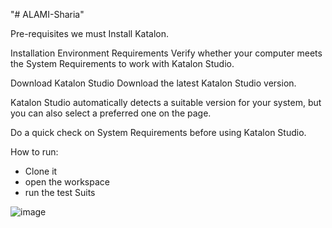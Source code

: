 "# ALAMI-Sharia" 

Pre-requisites
we must Install Katalon.

Installation
Environment Requirements
Verify whether your computer meets the System Requirements to work with Katalon Studio.

Download Katalon Studio
Download the latest Katalon Studio version.

Katalon Studio automatically detects a suitable version for your system, but you can also select a preferred one on the page.

Do a quick check on System Requirements before using Katalon Studio.

How to run:
- Clone it 
- open the workspace 
- run the test Suits

![image](https://user-images.githubusercontent.com/82970107/115667202-c4992400-a36f-11eb-9e65-3fe153915255.png)
